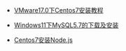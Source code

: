 - [VMware17.0下Centos7安装教程](/md/环境安装/VMware17.0下Centos7安装教程.md)
- [Windows11下MySQL5.7的下载及安装](/md/环境安装/Windows11下MySQL5.7的下载及安装.md)

- [Centos7安装Node.js](/md/环境安装/Centos7安装Node.js.md)

